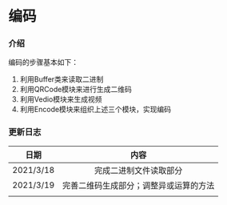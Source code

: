 # 编码

### 介绍

编码的步骤基本如下：

1. 利用Buffer类来读取二进制
2. 利用QRCode模块来进行生成二维码
3. 利用Vedio模块来生成视频
4. 利用Encode模块来组织上述三个模块，实现编码

### 更新日志

|   日期    |                  内容                  |
| :-------: | :------------------------------------: |
| 2021/3/18 |         完成二进制文件读取部分         |
| 2021/3/19 | 完善二维码生成部分；调整异或运算的方法 |
|           |                                        |

